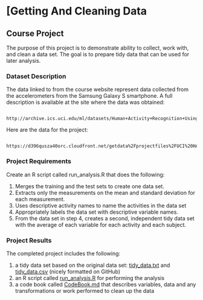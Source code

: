 # [Getting And Cleaning Data
## Course Project
The purpose of this project is to demonstrate ability to collect, work with, and clean a data set. The goal is to prepare tidy data that can be used for later analysis. 

### Dataset Description

The data linked to from the course website represent data collected from the accelerometers from the Samsung Galaxy S smartphone. A full description is available at the site where the data was obtained: 
        
        http://archive.ics.uci.edu/ml/datasets/Human+Activity+Recognition+Using+Smartphones 

Here are the data for the project: 
        
        https://d396qusza40orc.cloudfront.net/getdata%2Fprojectfiles%2FUCI%20HAR%20Dataset.zip 

### Project Requirements
Create an R script called run_analysis.R that does the following:
        
1. Merges the training and the test sets to create one data set.
2. Extracts only the measurements on the mean and standard deviation for each measurement. 
3. Uses descriptive activity names to name the activities in the data set
4. Appropriately labels the data set with descriptive variable names. 
5. From the data set in step 4, creates a second, independent tidy data set with the average of each variable for each activity and each subject.

### Project Results
The completed project includes the following:
        
1. a tidy data set based on the original data set: [tidy_data.txt](https://github.com/zakkimes/Getting-and-Cleaning-Data-Course-Project/blob/master/tidy_data.txt) and [tidy_data.csv](https://github.com/zakkimes/Getting-and-Cleaning-Data-Course-Project/blob/master/tidy_data.csv) (nicely formatted on GitHub)
2. an R script called [run_analysis.R](https://github.com/zakkimes/Getting-and-Cleaning-Data-Course-Project/blob/master/run_analysis.R) for performing the analysis 
3. a code book called [CodeBook.md](https://github.com/zakkimes/Getting-and-Cleaning-Data-Course-Project/blob/master/CodeBook.md) that describes variables, data and any transformations or work performed to clean up the data 
